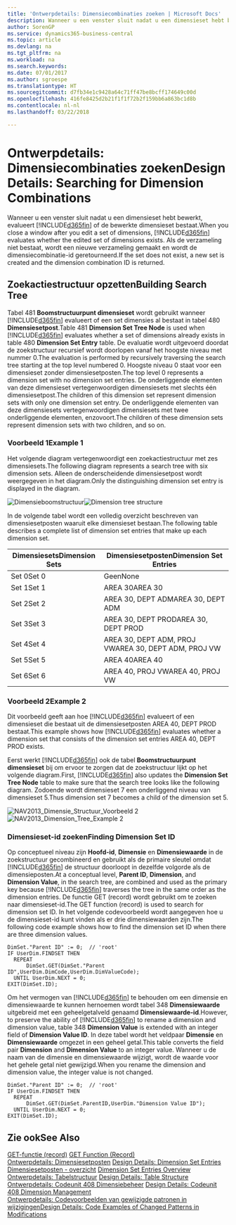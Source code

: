 ```yaml
---
title: 'Ontwerpdetails: Dimensiecombinaties zoeken | Microsoft Docs'
description: Wanneer u een venster sluit nadat u een dimensieset hebt bewerkt, evalueert Business Central of de bewerkte dimensieset bestaat. Als de verzameling niet bestaat, wordt een nieuwe verzameling gemaakt en wordt de dimensiecombinatie-id geretourneerd.
author: SorenGP
ms.service: dynamics365-business-central
ms.topic: article
ms.devlang: na
ms.tgt_pltfrm: na
ms.workload: na
ms.search.keywords: 
ms.date: 07/01/2017
ms.author: sgroespe
ms.translationtype: HT
ms.sourcegitcommit: d7fb34e1c9428a64c71ff47be8bcff174649c00d
ms.openlocfilehash: 416fe8425d2b21f1f1f72b2f159bb6a863bc1d8b
ms.contentlocale: nl-nl
ms.lasthandoff: 03/22/2018

---
```

# <a name="design-details-searching-for-dimension-combinations"></a><span data-ttu-id="18b05-104">Ontwerpdetails: Dimensiecombinaties zoeken</span><span class="sxs-lookup"><span data-stu-id="18b05-104">Design Details: Searching for Dimension Combinations</span></span>
<span data-ttu-id="18b05-105">Wanneer u een venster sluit nadat u een dimensieset hebt bewerkt, evalueert [!INCLUDE[d365fin](includes/d365fin_md.md)] of de bewerkte dimensieset bestaat.</span><span class="sxs-lookup"><span data-stu-id="18b05-105">When you close a window after you edit a set of dimensions, [!INCLUDE[d365fin](includes/d365fin_md.md)] evaluates whether the edited set of dimensions exists.</span></span> <span data-ttu-id="18b05-106">Als de verzameling niet bestaat, wordt een nieuwe verzameling gemaakt en wordt de dimensiecombinatie-id geretourneerd.</span><span class="sxs-lookup"><span data-stu-id="18b05-106">If the set does not exist, a new set is created and the dimension combination ID is returned.</span></span>  

## <a name="building-search-tree"></a><span data-ttu-id="18b05-107">Zoekactiestructuur opzetten</span><span class="sxs-lookup"><span data-stu-id="18b05-107">Building Search Tree</span></span>  
 <span data-ttu-id="18b05-108">Tabel 481 **Boomstructuurpunt dimensieset** wordt gebruikt wanneer [!INCLUDE[d365fin](includes/d365fin_md.md)] evalueert of een set dimensies al bestaat in tabel 480 **Dimensiesetpost**.</span><span class="sxs-lookup"><span data-stu-id="18b05-108">Table 481 **Dimension Set Tree Node** is used when [!INCLUDE[d365fin](includes/d365fin_md.md)] evaluates whether a set of dimensions already exists in table 480 **Dimension Set Entry** table.</span></span> <span data-ttu-id="18b05-109">De evaluatie wordt uitgevoerd doordat de zoekstructuur recursief wordt doorlopen vanaf het hoogste niveau met nummer 0.</span><span class="sxs-lookup"><span data-stu-id="18b05-109">The evaluation is performed by recursively traversing the search tree starting at the top level numbered 0.</span></span> <span data-ttu-id="18b05-110">Hoogste niveau 0 staat voor een dimensieset zonder dimensiesetposten.</span><span class="sxs-lookup"><span data-stu-id="18b05-110">The top level 0 represents a dimension set with no dimension set entries.</span></span> <span data-ttu-id="18b05-111">De onderliggende elementen van deze dimensieset vertegenwoordigen dimensiesets met slechts één dimensiesetpost.</span><span class="sxs-lookup"><span data-stu-id="18b05-111">The children of this dimension set represent dimension sets with only one dimension set entry.</span></span> <span data-ttu-id="18b05-112">De onderliggende elementen van deze dimensiesets vertegenwoordigen dimensiesets met twee onderliggende elementen, enzovoort.</span><span class="sxs-lookup"><span data-stu-id="18b05-112">The children of these dimension sets represent dimension sets with two children, and so on.</span></span>  

### <a name="example-1"></a><span data-ttu-id="18b05-113">Voorbeeld 1</span><span class="sxs-lookup"><span data-stu-id="18b05-113">Example 1</span></span>  
 <span data-ttu-id="18b05-114">Het volgende diagram vertegenwoordigt een zoekactiestructuur met zes dimensiesets.</span><span class="sxs-lookup"><span data-stu-id="18b05-114">The following diagram represents a search tree with six dimension sets.</span></span> <span data-ttu-id="18b05-115">Alleen de onderscheidende dimensiesetpost wordt weergegeven in het diagram.</span><span class="sxs-lookup"><span data-stu-id="18b05-115">Only the distinguishing dimension set entry is displayed in the diagram.</span></span>  

 <span data-ttu-id="18b05-116">![Dimensieboomstructuur](media/nav2013_dimension_tree.png "NAV2013_Dimension_Tree")</span><span class="sxs-lookup"><span data-stu-id="18b05-116">![Dimension tree structure](media/nav2013_dimension_tree.png "NAV2013_Dimension_Tree")</span></span>  

 <span data-ttu-id="18b05-117">In de volgende tabel wordt een volledig overzicht beschreven van dimensiesetposten waaruit elke dimensieset bestaan.</span><span class="sxs-lookup"><span data-stu-id="18b05-117">The following table describes a complete list of dimension set entries that make up each dimension set.</span></span>  

|<span data-ttu-id="18b05-118">Dimensiesets</span><span class="sxs-lookup"><span data-stu-id="18b05-118">Dimension Sets</span></span>|<span data-ttu-id="18b05-119">Dimensiesetposten</span><span class="sxs-lookup"><span data-stu-id="18b05-119">Dimension Set Entries</span></span>|  
|--------------------|---------------------------|  
|<span data-ttu-id="18b05-120">Set 0</span><span class="sxs-lookup"><span data-stu-id="18b05-120">Set 0</span></span>|<span data-ttu-id="18b05-121">Geen</span><span class="sxs-lookup"><span data-stu-id="18b05-121">None</span></span>|  
|<span data-ttu-id="18b05-122">Set 1</span><span class="sxs-lookup"><span data-stu-id="18b05-122">Set 1</span></span>|<span data-ttu-id="18b05-123">AREA 30</span><span class="sxs-lookup"><span data-stu-id="18b05-123">AREA 30</span></span>|  
|<span data-ttu-id="18b05-124">Set 2</span><span class="sxs-lookup"><span data-stu-id="18b05-124">Set 2</span></span>|<span data-ttu-id="18b05-125">AREA 30, DEPT ADM</span><span class="sxs-lookup"><span data-stu-id="18b05-125">AREA 30, DEPT ADM</span></span>|  
|<span data-ttu-id="18b05-126">Set 3</span><span class="sxs-lookup"><span data-stu-id="18b05-126">Set 3</span></span>|<span data-ttu-id="18b05-127">AREA 30, DEPT PROD</span><span class="sxs-lookup"><span data-stu-id="18b05-127">AREA 30, DEPT PROD</span></span>|  
|<span data-ttu-id="18b05-128">Set 4</span><span class="sxs-lookup"><span data-stu-id="18b05-128">Set 4</span></span>|<span data-ttu-id="18b05-129">AREA 30, DEPT ADM, PROJ VW</span><span class="sxs-lookup"><span data-stu-id="18b05-129">AREA 30, DEPT ADM, PROJ VW</span></span>|  
|<span data-ttu-id="18b05-130">Set 5</span><span class="sxs-lookup"><span data-stu-id="18b05-130">Set 5</span></span>|<span data-ttu-id="18b05-131">AREA 40</span><span class="sxs-lookup"><span data-stu-id="18b05-131">AREA 40</span></span>|  
|<span data-ttu-id="18b05-132">Set 6</span><span class="sxs-lookup"><span data-stu-id="18b05-132">Set 6</span></span>|<span data-ttu-id="18b05-133">AREA 40, PROJ VW</span><span class="sxs-lookup"><span data-stu-id="18b05-133">AREA 40, PROJ VW</span></span>|  

### <a name="example-2"></a><span data-ttu-id="18b05-134">Voorbeeld 2</span><span class="sxs-lookup"><span data-stu-id="18b05-134">Example 2</span></span>  
 <span data-ttu-id="18b05-135">Dit voorbeeld geeft aan hoe [!INCLUDE[d365fin](includes/d365fin_md.md)] evalueert of een dimensieset die bestaat uit de dimensiesetposten AREA 40, DEPT PROD bestaat.</span><span class="sxs-lookup"><span data-stu-id="18b05-135">This example shows how [!INCLUDE[d365fin](includes/d365fin_md.md)] evaluates whether a dimension set that consists of the dimension set entries AREA 40, DEPT PROD exists.</span></span>  

 <span data-ttu-id="18b05-136">Eerst werkt [!INCLUDE[d365fin](includes/d365fin_md.md)] ook de tabel **Boomstructuurpunt dimensieset** bij om ervoor te zorgen dat de zoekstructuur lijkt op het volgende diagram.</span><span class="sxs-lookup"><span data-stu-id="18b05-136">First, [!INCLUDE[d365fin](includes/d365fin_md.md)] also updates the **Dimension Set Tree Node** table to make sure that the search tree looks like the following diagram.</span></span> <span data-ttu-id="18b05-137">Zodoende wordt dimensieset 7 een onderliggend niveau van dimensieset 5.</span><span class="sxs-lookup"><span data-stu-id="18b05-137">Thus dimension set 7 becomes a child of the dimension set 5.</span></span>  

 <span data-ttu-id="18b05-138">![NAV2013&#95;Dimensie&#95;Structuur&#95;Voorbeeld 2](media/nav2013_dimension_tree_example2.png "NAV2013_Dimension_Tree_Example2")</span><span class="sxs-lookup"><span data-stu-id="18b05-138">![NAV2013&#95;Dimension&#95;Tree&#95;Example 2](media/nav2013_dimension_tree_example2.png "NAV2013_Dimension_Tree_Example2")</span></span>  

### <a name="finding-dimension-set-id"></a><span data-ttu-id="18b05-139">Dimensieset-id zoeken</span><span class="sxs-lookup"><span data-stu-id="18b05-139">Finding Dimension Set ID</span></span>  
 <span data-ttu-id="18b05-140">Op conceptueel niveau zijn **Hoofd-id**, **Dimensie** en **Dimensiewaarde** in de zoekstructuur gecombineerd en gebruikt als de primaire sleutel omdat [!INCLUDE[d365fin](includes/d365fin_md.md)] de structuur doorloopt in dezelfde volgorde als de dimensieposten.</span><span class="sxs-lookup"><span data-stu-id="18b05-140">At a conceptual level, **Parent ID**, **Dimension**, and **Dimension Value**, in the search tree, are combined and used as the primary key because [!INCLUDE[d365fin](includes/d365fin_md.md)] traverses the tree in the same order as the dimension entries.</span></span> <span data-ttu-id="18b05-141">De functie GET (record) wordt gebruikt om te zoeken naar dimensieset-id.</span><span class="sxs-lookup"><span data-stu-id="18b05-141">The GET function (record) is used to search for dimension set ID.</span></span> <span data-ttu-id="18b05-142">In het volgende codevoorbeeld wordt aangegeven hoe u de dimensieset-id kunt vinden als er drie dimensiewaarden zijn.</span><span class="sxs-lookup"><span data-stu-id="18b05-142">The following code example shows how to find the dimension set ID when there are three dimension values.</span></span>  

```  
DimSet."Parent ID" := 0;  // 'root'  
IF UserDim.FINDSET THEN  
  REPEAT  
      DimSet.GET(DimSet."Parent ID",UserDim.DimCode,UserDim.DimValueCode);  
  UNTIL UserDim.NEXT = 0;  
EXIT(DimSet.ID);  

```  

 <span data-ttu-id="18b05-143">Om het vermogen van [!INCLUDE[d365fin](includes/d365fin_md.md)] te behouden om een dimensie en dimensiewaarde te kunnen hernoemen wordt tabel 348 **Dimensiewaarde** uitgebreid met een geheelgetalveld genaamd **Dimensiewaarde-id**.</span><span class="sxs-lookup"><span data-stu-id="18b05-143">However, to preserve the ability of [!INCLUDE[d365fin](includes/d365fin_md.md)] to rename a dimension and dimension value, table 348 **Dimension Value** is extended with an integer field of **Dimension Value ID**.</span></span> <span data-ttu-id="18b05-144">In deze tabel wordt het veldpaar **Dimensie** en **Dimensiewaarde** omgezet in een geheel getal.</span><span class="sxs-lookup"><span data-stu-id="18b05-144">This table converts the field pair **Dimension** and **Dimension Value** to an integer value.</span></span> <span data-ttu-id="18b05-145">Wanneer u de naam van de dimensie en dimensiewaarde wijzigt, wordt de waarde voor het gehele getal niet gewijzigd.</span><span class="sxs-lookup"><span data-stu-id="18b05-145">When you rename the dimension and dimension value, the integer value is not changed.</span></span>  

```  
DimSet."Parent ID" := 0;  // 'root'  
IF UserDim.FINDSET THEN  
  REPEAT  
      DimSet.GET(DimSet.ParentID,UserDim."Dimension Value ID");  
  UNTIL UserDim.NEXT = 0;  
EXIT(DimSet.ID);  

```  

## <a name="see-also"></a><span data-ttu-id="18b05-146">Zie ook</span><span class="sxs-lookup"><span data-stu-id="18b05-146">See Also</span></span>  
 <span data-ttu-id="18b05-147">[GET-functie (record)](/dynamics-nav/GET-Function--Record-)  </span><span class="sxs-lookup"><span data-stu-id="18b05-147">[GET Function (Record)](/dynamics-nav/GET-Function--Record-)  </span></span>  
 <span data-ttu-id="18b05-148">[Ontwerpdetails: Dimensiesetposten](design-details-dimension-set-entries.md) </span><span class="sxs-lookup"><span data-stu-id="18b05-148">[Design Details: Dimension Set Entries](design-details-dimension-set-entries.md) </span></span>  
 <span data-ttu-id="18b05-149">[Dimensiesetposten - overzicht](design-details-dimension-set-entries-overview.md) </span><span class="sxs-lookup"><span data-stu-id="18b05-149">[Dimension Set Entries Overview](design-details-dimension-set-entries-overview.md) </span></span>  
 <span data-ttu-id="18b05-150">[Ontwerpdetails: Tabelstructuur](design-details-table-structure.md) </span><span class="sxs-lookup"><span data-stu-id="18b05-150">[Design Details: Table Structure](design-details-table-structure.md) </span></span>  
 <span data-ttu-id="18b05-151">[Ontwerpdetails: Codeunit 408 Dimensiebeheer](design-details-codeunit-408-dimension-management.md) </span><span class="sxs-lookup"><span data-stu-id="18b05-151">[Design Details: Codeunit 408 Dimension Management](design-details-codeunit-408-dimension-management.md) </span></span>  
 [<span data-ttu-id="18b05-152">Ontwerpdetails: Codevoorbeelden van gewijzigde patronen in wijzigingen</span><span class="sxs-lookup"><span data-stu-id="18b05-152">Design Details: Code Examples of Changed Patterns in Modifications</span></span>](design-details-code-examples-of-changed-patterns-in-modifications.md)


